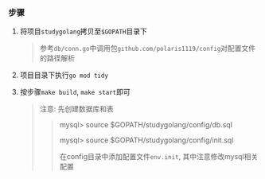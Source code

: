 ### 步骤

1. 将项目`studygolang`拷贝至`$GOPATH`目录下

    > 参考`db/conn.go`中调用包`github.com/polaris1119/config`对配置文件的路径解析

2. 项目目录下执行`go mod tidy`

3. 按步骤`make build`, `make start`即可
    > 注意: 先创建数据库和表
    > > mysql> source $GOPATH/studygolang/config/db.sql
    > >
    > > mysql> source $GOPATH/studygolang/config/init.sql
    > >
    > > 在config目录中添加配置文件`env.init`, 其中注意修改mysql相关配置
